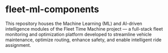 # fleet-ml-components
This repository houses the Machine Learning (ML) and AI-driven intelligence modules of the Fleet Time Machine project — a full-stack fleet monitoring and optimization platform developed to streamline vehicle maintenance, optimize routing, enhance safety, and enable intelligent ride assignment.
